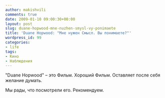 ```yaml
---
author: makishvili
comments: true
date: 2009-01-10 09:00:30+00:00
layout: post
slug: duane-hopwood-mne-nuzhen-smysl-vy-ponimaete
title: 'Duane Hopwood: "Мне нужен Смысл. Вы понимаете?"'
wordpress_id: 99
categories:
- life
tags:
- Кино
- Наблюдения
---
```


"Duane Hopwood" – это Фильм. Хороший Фильм. Оставляет после себя желание думать.

Мы рады, что посмотрели его. Рекомендуем.
